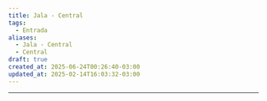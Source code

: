 ```yaml
---
title: Jala - Central
tags:
  - Entrada
aliases:
  - Jala - Central
  - Central
draft: true
created_at: 2025-06-24T00:26:40-03:00
updated_at: 2025-02-14T16:03:32-03:00
---
```



---


